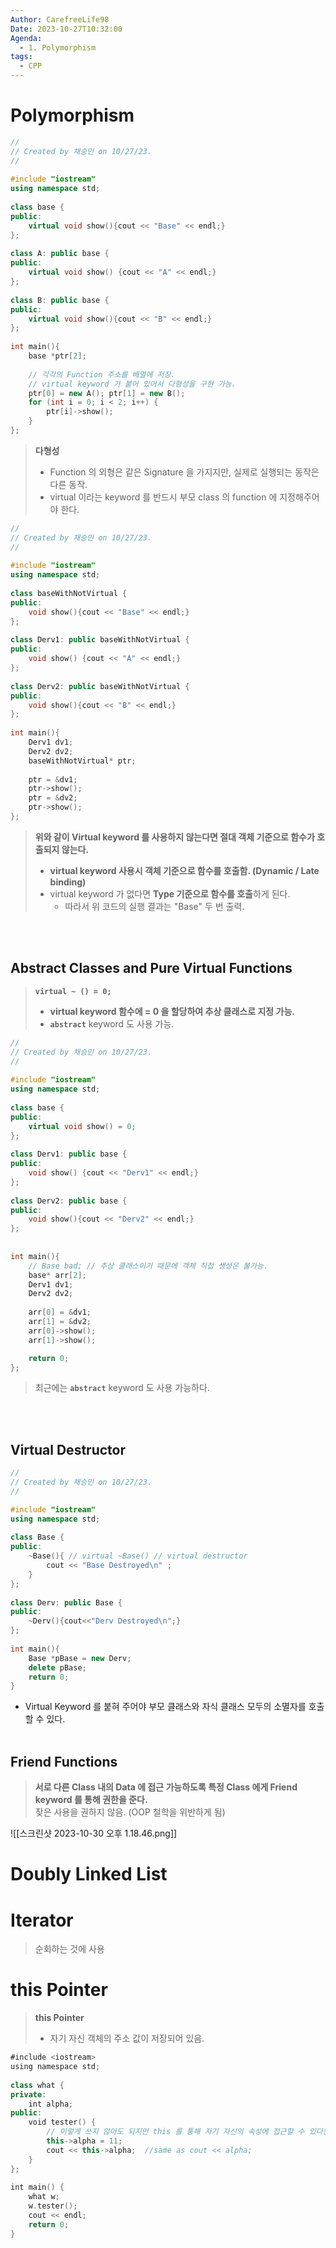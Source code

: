 ```yaml
---
Author: CarefreeLife98
Date: 2023-10-27T10:32:00
Agenda:
  - 1. Polymorphism
tags:
  - CPP
---
```

# Polymorphism 
```c++
//  
// Created by 채승민 on 10/27/23.
//  
  
#include "iostream"  
using namespace std;  
  
class base {  
public:  
    virtual void show(){cout << "Base" << endl;}  
};  
  
class A: public base {  
public:  
    virtual void show() {cout << "A" << endl;}  
};  
  
class B: public base {  
public:  
    virtual void show(){cout << "B" << endl;}  
};  
  
int main(){  
    base *ptr[2];  
    
    // 각각의 Function 주소를 배열에 저장.
    // virtual keyword 가 붙어 있어서 다형성을 구현 가능.
    ptr[0] = new A(); ptr[1] = new B();  
    for (int i = 0; i < 2; i++) {  
        ptr[i]->show();  
    }  
};
```
> **다형성**
> - Function 의 외형은 같은 Signature 을 가지지만, 실제로 실행되는 동작은 다른 동작.
> - virtual 이라는 keyword 를 반드시 부모 class 의 function 에 지정해주어야 한다.

```cpp
//  
// Created by 채승민 on 10/27/23.
//  
  
#include "iostream"  
using namespace std;  
  
class baseWithNotVirtual {  
public:  
    void show(){cout << "Base" << endl;}  
};  
  
class Derv1: public baseWithNotVirtual {  
public:  
    void show() {cout << "A" << endl;}  
};  
  
class Derv2: public baseWithNotVirtual {  
public:  
    void show(){cout << "B" << endl;}  
};  
  
int main(){   
    Derv1 dv1;  
    Derv2 dv2;  
    baseWithNotVirtual* ptr;  
      
    ptr = &dv1;  
    ptr->show();  
    ptr = &dv2;  
    ptr->show();  
};
```
> **위와 같이 Virtual keyword 를 사용하지 않는다면 절대 객체 기준으로 함수가 호출되지 않는다.**
> - **virtual keyword 사용시 객체 기준으로 함수를 호출함. (Dynamic / Late binding)**
> - virtual keyword 가 없다면 **Type 기준으로 함수를 호출**하게 된다.
> 	- 따라서 위 코드의 실행 결과는 "Base" 두 번 출력.

<br><br>
## Abstract Classes and Pure Virtual Functions
> **`virtual ~ () = 0;`**
> - **virtual keyword 함수에 = 0 을 할당하여 추상 클래스로 지정 가능.**
> - **`abstract`** keyword 도 사용 가능.

```cpp
//  
// Created by 채승민 on 10/27/23.
//  
  
#include "iostream"  
using namespace std;  
  
class base {  
public:  
    virtual void show() = 0;  
};  
  
class Derv1: public base {  
public:  
    void show() {cout << "Derv1" << endl;}  
};  
  
class Derv2: public base {  
public:  
    void show(){cout << "Derv2" << endl;}  
};  
  
  
int main(){  
    // Base bad; // 추상 클래스이기 때문에 객체 직접 생성은 불가능.
    base* arr[2];  
    Derv1 dv1;  
    Derv2 dv2;  
  
    arr[0] = &dv1;  
    arr[1] = &dv2;  
    arr[0]->show();  
    arr[1]->show();  

	return 0;
};
```
> 최근에는 **`abstract`** keyword 도 사용 가능하다.

<br><br>
## Virtual Destructor
```cpp
//  
// Created by 채승민 on 10/27/23.
//  

#include "iostream"    
using namespace std;  
  
class Base {  
public:  
    ~Base(){ // virtual ~Base() // virtual destructor  
        cout << "Base Destroyed\n" ;  
    }  
};  
  
class Derv: public Base {  
public:  
    ~Derv(){cout<<"Derv Destroyed\n";}  
};  
  
int main(){  
    Base *pBase = new Derv;  
    delete pBase;  
    return 0;  
}
```
- Virtual Keyword 를 붙혀 주어야 부모 클래스와 자식 클래스 모두의 소멸자를 호출 할 수 있다.
<br><br>
## Friend Functions
> **서로 다른 Class 내의 Data 에 접근 가능하도록 특정 Class 에게 Friend keyword 를 통해 권한을 준다.**
> <br>
> 잦은 사용을 권하지 않음. (OOP 철학을 위반하게 됨)

![[스크린샷 2023-10-30 오후 1.18.46.png]]

# Doubly Linked List

# Iterator
> 순회하는 것에 사용


# this Pointer
> **this Pointer**
> - 자기 자신 객체의 주소 값이 저장되어 있음.

```kotlin
#include <iostream>  
using namespace std;  
  
class what {  
private:  
    int alpha;  
public:  
    void tester() {  
	    // 이렇게 쓰지 않아도 되지만 this 를 통해 자기 자신의 속성에 접근할 수 있다는 것을 알 수 있음. 
        this->alpha = 11;
        cout << this->alpha;  //same as cout << alpha;  
    }  
};  
  
int main() {  
    what w;  
    w.tester();  
    cout << endl;  
    return 0;  
}
```